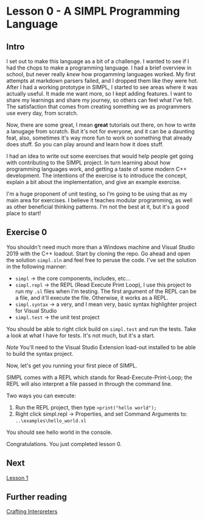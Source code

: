 # Lesson 0 - A SIMPL Programming Language

## Intro

I set out to make this language as a bit of a challenge. I wanted to see if I had the chops to make a programming
language. I had a brief overview in school, but never really *knew* how progamming languages worked. My first attempts
at markdown parsers failed, and I dropped them like they were hot. After I had a working prototype in SIMPL, I started
to see areas where it was actually useful. It made me want more, so I kept adding features. I want to share my learnings
and share my journey, so others can feel what I've felt. The satisfaction that comes from creating something we as programmers
use every day, from scratch.

Now, there are some great, I mean **great** tutorials out there, on how to write a lanugage from scratch. But it's not for everyone, 
and it can be a daunting feat, also, sometimes it's way more fun to work on something that already does stuff. 
So you can play around and learn how it does stuff.

I had an idea to write out some exercises that would help people get 
going with contributing to the SIMPL project. In turn learning about how programming languages work, and getting a 
taste of some modern C++ development. The intentions of the exercise is to introduce the concept, explain a bit
about the implementation, and give an example exercise.

I'm a huge proponent of unit testing, so I'm going to be using that as my main area for exercises. I believe
it teaches modular programming, as well as other beneficial thinking patterns. I'm not the best at it, but 
it's a good place to start! 

## Exercise 0 

You shouldn't need much more than a Windows machine and Visual Studio 2019 with the C++ loadout. Start
by cloning the repo. Go ahead and open the solution `simpl.sln` and feel free to peruse the code. I've set the solution in the 
following manner:

- `simpl`        -> the core components, includes, etc... 
- `simpl.repl`   -> the REPL (Read Execute Print Loop), I use this project to run my `.sl` files when I'm testing. The first argument of the REPL can be a file, and it'll execute the file. Otherwise, it works as a REPL.
- `simpl.syntax` -> a very, and I mean very, basic syntax highlighter project for Visual Studio
- `simpl.test`   -> the unit test project

You should be able to right click build on `simpl.test` and run the tests. Take a look at what I have for tests. It's not much, but it's a start.

*Note* You'll need to the Visual Studio Extension load-out installed to be able to build the syntax project.


Now, let's get you running your first piece of SIMPL.

SIMPL comes with a REPL which stands for Read-Execute-Print-Loop; the REPL will also interpret a file passed in through the command line.

Two ways you can execute:

1) Run the REPL project, then type
    `>print("hello world");`
2) Right click simpl.repl -> Properties, and set Command Arguments to:
    `..\examples\hello_world.sl`

You should see hello world in the console.


Congratulations. You just completed lesson 0. 


## Next
[Lesson 1](https://www.github.com/mvpete/simpl/lessons/L1.md)



## Further reading
[Crafting Interpreters](https://craftinginterpreters.com/)